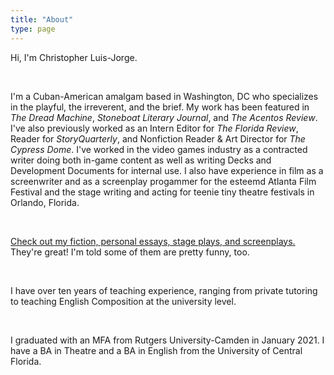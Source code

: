 ```yaml
---
title: "About"
type: page
---
```


Hi, I'm Christopher Luis-Jorge. 

&nbsp;

I'm a Cuban-American amalgam based in Washington, DC who specializes in the playful, the irreverent, and the brief. My work has been featured in *The Dread Machine*, *Stoneboat Literary Journal*, and *The Acentos Review*. I've also previously worked as an Intern Editor for *The Florida Review*, Reader for *StoryQuarterly*, and Nonfiction Reader & Art Director for *The Cypress Dome*.  I've worked in the video games industry as a contracted writer doing both in-game content as well as writing Decks and Development Documents for internal use. I also have experience in film as a screenwriter and as a screenplay progammer for the esteemd Atlanta Film Festival and the stage writing and acting for teenie tiny theatre festivals in Orlando, Florida.

&nbsp;

<ins>[Check out my fiction, personal essays, stage plays, and screenplays](/publications/).</ins> They're great! I'm told some of them are pretty funny, too.

&nbsp;

I have over ten years of teaching experience, ranging from private tutoring to teaching English Composition at the university level.

&nbsp;

I graduated with an MFA from Rutgers University-Camden in January 2021. I have a BA in Theatre and a BA in English from the University of Central Florida.
